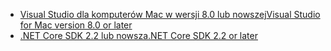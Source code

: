 * [<span data-ttu-id="c6361-101">Visual Studio dla komputerów Mac w wersji 8.0 lub nowszej</span><span class="sxs-lookup"><span data-stu-id="c6361-101">Visual Studio for Mac version 8.0 or later</span></span>](https://visualstudio.microsoft.com/downloads/)
* [<span data-ttu-id="c6361-102">.NET Core SDK 2.2 lub nowsza</span><span class="sxs-lookup"><span data-stu-id="c6361-102">.NET Core SDK 2.2 or later</span></span>](https://dotnet.microsoft.com/download/dotnet-core)

